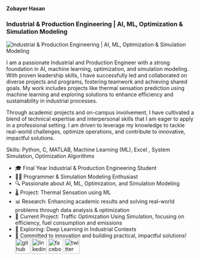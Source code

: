 #### Zobayer Hasan
### Industrial & Production Engineering | AI, ML, Optimization & Simulation Modeling
![Industrial & Production Engineering | AI, ML, Optimization & Simulation Modeling](https://media.licdn.com/dms/image/v2/D5616AQGvRshBRu5-1w/profile-displaybackgroundimage-shrink_350_1400/profile-displaybackgroundimage-shrink_350_1400/0/1737822375581?e=1743033600&v=beta&t=1gLll581Fy4Rn-TwvVL9mKPyjoNqrHwQW1fr9p1bhXk)

I am a passionate Industrial and Production Engineer with a strong foundation in AI, machine learning, optimization, and simulation modeling. With proven leadership skills, I have successfully led and collaborated on diverse projects and programs, fostering teamwork and achieving shared goals. My work includes projects like thermal sensation prediction using machine learning and exploring solutions to enhance efficiency and sustainability in industrial processes.

Through academic projects and on-campus involvement, I have cultivated a blend of technical expertise and interpersonal skills that I am eager to apply in a professional setting. I am driven to leverage my knowledge to tackle real-world challenges, optimize operations, and contribute to innovative, impactful solutions.

Skills:  Python, C, MATLAB, Machine Learning (ML), Excel , System Simulation, Optimization Algorithms

- 🎓 Final Year Industrial & Production Engineering Student  
- 👨‍💻 Programmer & Simulation Modeling Enthusiast  
- 🔍 Passionate about AI, ML, Optimization, and Simulation Modeling  
- 🌡️ Project: Thermal Sensation using ML  
- 📊 Research: Enhancing academic results and solving real-world problems through data analysis & optimization  
- 🚦 Current Project: Traffic Optimization Using Simulation, focusing on efficiency, fuel consumption and emissions  
- 🌱 Exploring: Deep Learning in Industrial Contexts  
- 📌 Committed to innovation and building practical, impactful solutions!  
[<img src='https://cdn.jsdelivr.net/npm/simple-icons@3.0.1/icons/github.svg' alt='github' height='40'>](https://github.com/mzhzobayerhasan)  [<img src='https://cdn.jsdelivr.net/npm/simple-icons@3.0.1/icons/linkedin.svg' alt='linkedin' height='40'>](https://www.linkedin.com/in/zobayerhasan35/)  [<img src='https://cdn.jsdelivr.net/npm/simple-icons@3.0.1/icons/facebook.svg' alt='facebook' height='40'>](https://www.facebook.com/official.mzhzobayerhasan)  [<img src='https://cdn.jsdelivr.net/npm/simple-icons@3.0.1/icons/twitter.svg' alt='twitter' height='40'>](https://twitter.com/mzhzobayerhasan)  

